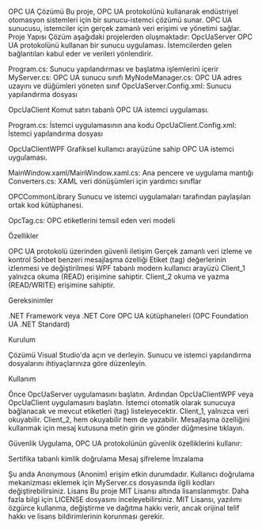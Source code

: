OPC UA Çözümü
Bu proje, OPC UA protokolünü kullanarak endüstriyel otomasyon sistemleri için bir sunucu-istemci çözümü sunar. OPC UA sunucusu, istemciler için gerçek zamanlı veri erişimi ve yönetimi sağlar.
Proje Yapısı
Çözüm aşağıdaki projelerden oluşmaktadır:
OpcUaServer
OPC UA protokolünü kullanan bir sunucu uygulaması. İstemcilerden gelen bağlantıları kabul eder ve verileri yönlendirir.

Program.cs: Sunucu yapılandırması ve başlatma işlemlerini içerir
MyServer.cs: OPC UA sunucu sınıfı
MyNodeManager.cs: OPC UA adres uzayını ve düğümleri yöneten sınıf
OpcUaServer.Config.xml: Sunucu yapılandırma dosyası

OpcUaClient
Komut satırı tabanlı OPC UA istemci uygulaması.

Program.cs: İstemci uygulamasının ana kodu
OpcUaClient.Config.xml: İstemci yapılandırma dosyası

OpcUaClientWPF
Grafiksel kullanıcı arayüzüne sahip OPC UA istemci uygulaması.

MainWindow.xaml/MainWindow.xaml.cs: Ana pencere ve uygulama mantığı
Converters.cs: XAML veri dönüşümleri için yardımcı sınıflar

OPCCommonLibrary
Sunucu ve istemci uygulamaları tarafından paylaşılan ortak kod kütüphanesi.

OpcTag.cs: OPC etiketlerini temsil eden veri modeli

Özellikler

OPC UA protokolü üzerinden güvenli iletişim
Gerçek zamanlı veri izleme ve kontrol
Sohbet benzeri mesajlaşma özelliği
Etiket (tag) değerlerinin izlenmesi ve değiştirilmesi
WPF tabanlı modern kullanıcı arayüzü
Client_1 yalnızca okuma (READ) erişimine sahiptir.
Client_2 okuma ve yazma (READ/WRITE) erişimine sahiptir.

Gereksinimler

.NET Framework veya .NET Core
OPC UA kütüphaneleri (OPC Foundation UA .NET Standard)

Kurulum

Çözümü Visual Studio'da açın ve derleyin.
Sunucu ve istemci yapılandırma dosyalarını ihtiyaçlarınıza göre düzenleyin.

Kullanım

Önce OpcUaServer uygulamasını başlatın.
Ardından OpcUaClientWPF veya OpcUaClient uygulamasını başlatın.
İstemci otomatik olarak sunucuya bağlanacak ve mevcut etiketleri (tag) listeleyecektir.
Client_1, yalnızca veri okuyabilir. Client_2, hem okuyabilir hem de yazabilir.
Mesajlaşma özelliğini kullanmak için mesaj kutusuna metin girin ve gönder düğmesine tıklayın.

Güvenlik
Uygulama, OPC UA protokolünün güvenlik özelliklerini kullanır:

Sertifika tabanlı kimlik doğrulama
Mesaj şifreleme
İmzalama

Şu anda Anonymous (Anonim) erişim etkin durumdadır. Kullanıcı doğrulama mekanizması eklemek için MyServer.cs dosyasında ilgili kodları değiştirebilirsiniz.
Lisans
Bu proje MIT Lisansı altında lisanslanmıştır. Daha fazla bilgi için LICENSE dosyasını inceleyebilirsiniz.
MIT Lisansı, yazılımı özgürce kullanma, değiştirme ve dağıtma hakkı verir, ancak orijinal telif hakkı ve lisans bildirimlerinin korunması gerekir.
